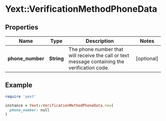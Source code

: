 # Yext::VerificationMethodPhoneData

## Properties

| Name | Type | Description | Notes |
| ---- | ---- | ----------- | ----- |
| **phone_number** | **String** | The phone number that will receive the call or text message containing the verification code. | [optional] |

## Example

```ruby
require 'yext'

instance = Yext::VerificationMethodPhoneData.new(
  phone_number: null
)
```

